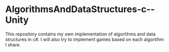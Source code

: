 # AlgorithmsAndDataStructures-c--Unity
This repository contains my own implementation of algortihms and data structures in c#. I will also try to implement games based on each algortihm I share.
